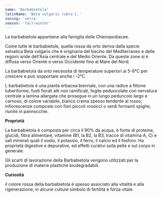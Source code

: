 ```yaml
---
name: 'Barbabietola'
latinName: 'Beta vulgaris rubra L.'
zoning: 'serra'
season: 'fall-winter'
---
```


La barbabietola appartiene alla famiglia delle Chenopodiacee.

Come tutte le barbabietole, quella rossa da orto deriva dalla specie
selvatica Beta vulgaris che è originaria del bacino del Mediterraneo e
delle regioni aride dell'Asia centrale e del Medio Oriente. Da queste
zone si è diffusa verso Oriente e verso Occidente fino al Mare del
Nord.

La barbabietola da orto necessita di temperature superiori ai 5-6°C per
crescere e può sopportare anche i -2°C.

L barbabietola è una pianta erbacea biennale, con una radice a
fittone tuberiforme, fusti fiorali alti non ramificati, foglie
peduncolate con nervatura centrale a lamina allargata che prosegue in un
lungo peduncolo largo e carnoso, di colore variabile, bianco crema
spesso tendente al rosso; infiorescenze composte con fiori piccoli
rossicci o verdi formanti spighe, riunite in pannocchie.

**Proprietà**

La barbabietola è composta per circa il 90% da acqua, è fonte di
proteine, glucidi, fibra alimentare, vitamine (B1, la B2, la B3, tracce
di vitamina A, C) e sali minerali quali il sodio, il potassio, il ferro,
il calcio ed il fosforo. Ha proprietà digestive e depurative, ed effetti
curativi sulla pelle e sul corpo in generale.

Gli scarti di lavorazione della Barbabietola vengono utilizzati per la
produzione di materie plastiche biodegradabili.

**Curiosità**

il colore rossa della barbabietola è spesso associato alla vitalità e
alla rigenerazione; in alcune culture simbolo di fertilità e forza
vitale
